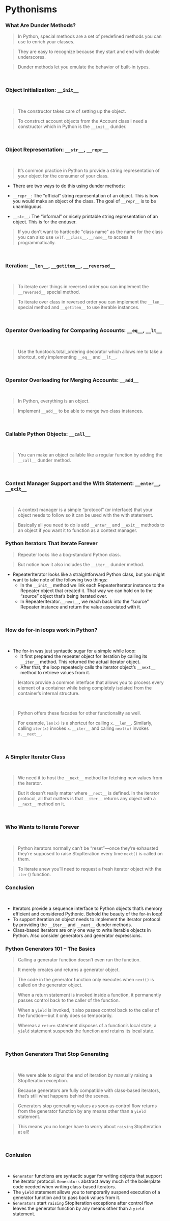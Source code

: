 
# Pythonisms



### What Are Dunder Methods?


> In Python, special methods are a set of predefined methods you can use to enrich your classes.

> They are easy to recognize because they start and end with double underscores.

> Dunder methods let you emulate the behavior of built-in types.

<br>

### Object Initialization: `__init__`

<br>

>The constructor takes care of setting up the object.

> To construct account objects from the Account class I need a constructor which in Python is the `__init__` dunder.

<br>

### Object Representation: `__str__`, `__repr__`

<br>

> It’s common practice in Python to provide a string representation of your object for the consumer of your class.

- There are two ways to do this using dunder methods:

- `__repr__`: The “official” string representation of an object. This is how you would make an object of the class. The goal of `__repr__` is to be unambiguous.

- `__str__`: The “informal” or nicely printable string representation of an object. This is for the enduser.

> If you don’t want to hardcode "class name" as the name for the class you can also use `self.__class__.__name__` to access it programmatically.

<br>

### Iteration: `__len__`, `__getitem__`, `__reversed__`

<br>

> To iterate over things in reversed order you can implement the `__reversed__` special method.

> To iterate over class in reversed order you can implement the `__len__` special method and `__getitem__` to use iterable instances.

<br>

### Operator Overloading for Comparing Accounts: `__eq__`, `__lt__`

<br>

> Use the functools.total_ordering decorator which allows me to take a shortcut, only implementing `__eq__` and `__lt__`.

<br>

### Operator Overloading for Merging Accounts: `__add__`

<br>

> In Python, everything is an object. 

> Implement `__add__` to be able to merge two class instances. 

<br>

### Callable Python Objects: `__call__`

<br>

> You can make an object callable like a regular function by adding the `__call__` dunder method.

<br>

### Context Manager Support and the With Statement: `__enter__`, `__exit__`

<br>

> A context manager is a simple “protocol” (or interface) that your object needs to follow so it can be used with the with statement.

> Basically all you need to do is add `__enter__` and `__exit__` methods to an object if you want it to function as a context manager.

### Python Iterators That Iterate Forever


> Repeater looks like a bog-standard Python class.

> But notice how it also includes the `__iter__` dunder method.

- RepeaterIterator looks like a straightforward Python class, but you might want to take note of the following two things:
  - In the `__init__` method we link each RepeaterIterator instance to the Repeater object that created it. That way we can hold on to the “source” object that’s being iterated over.
  - In RepeaterIterator.`__next__`, we reach back into the “source” Repeater instance and return the value associated with it.

<br>

### How do for-in loops work in Python?

<br>

- The for-in was just syntactic sugar for a simple while loop:
  - It first prepared the repeater object for iteration by calling its `__iter__` method. This returned the actual iterator object.
  - After that, the loop repeatedly calls the iterator object’s `__next__` method to retrieve values from it.

> Ierators provide a common interface that allows you to process every element of a container while being completely isolated from the container’s internal structure.

<br>

> Python offers these facades for other functionality as well.

> For example, `len(x)` is a shortcut for calling `x.__len__`. Similarly, calling `iter(x)` invokes `x.__iter__` and calling `next(x)` invokes `x.__next__`.

<br>

### A Simpler Iterator Class

<br>

> We need it to host the `__next__` method for fetching new values from the iterator.

> But it doesn’t really matter where `__next__` is defined. In the iterator protocol, all that matters is that `__iter__` returns any object with a `__next__` method on it.

<br>

### Who Wants to Iterate Forever

<br>

> Python iterators normally can’t be “reset”—once they’re exhausted they’re supposed to raise StopIteration every time `next()` is called on them.

> To iterate anew you’ll need to request a fresh iterator object with the `iter(`) function.

### Conclusion

<br>

- Iterators provide a sequence interface to Python objects that’s memory efficient and considered Pythonic. Behold the beauty of the for-in loop!
- To support iteration an object needs to implement the iterator protocol by providing the `__iter__` and `__next__` dunder methods.
- Class-based iterators are only one way to write iterable objects in Python. Also consider generators and generator expressions.



### Python Generators 101 – The Basics

> Calling a generator function doesn’t even run the function.

> It merely creates and returns a generator object.

> The code in the generator function only executes when `next()` is called on the generator object.

> When a return statement is invoked inside a function, it permanently passes control back to the caller of the function.

> When a `yield` is invoked, it also passes control back to the caller of the function—but it only does so temporarily.

> Whereas a `return` statement disposes of a function’s local state, a `yield` statement suspends the function and retains its local state.

<br>

### Python Generators That Stop Generating

<br>

> We were able to signal the end of iteration by manually raising a StopIteration exception.

> Because generators are fully compatible with class-based iterators, that’s still what happens behind the scenes.

> Generators stop generating values as soon as control flow returns from the generator function by any means other than a `yield` statement.

> This means you no longer have to worry about `raising` StopIteration at all!

<br>

### Conlusion

<br>

- `Generator` functions are syntactic sugar for writing objects that support the iterator protocol. `Generators` abstract away much of the boilerplate code needed when writing class-based iterators.
- The `yield` statement allows you to temporarily suspend execution of a generator function and to pass back values from it.
- `Generators` start `raising` StopIteration exceptions after control flow leaves the generator function by any means other than a `yield` statement.